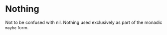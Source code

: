 # Nothing

Not to be confused with nil.  Nothing used exclusively as part of the monadic `maybe` form.
